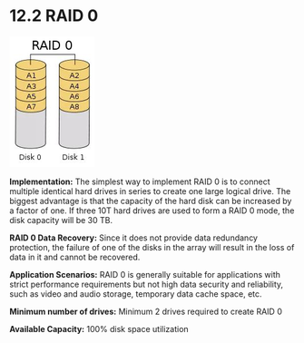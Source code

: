 # 12.2 RAID 0

![](../.gitbook/assets/v2-966328e1dc9a4ac98d9f657766f9e90f_720w.jpg)

**Implementation:** The simplest way to implement RAID 0 is to connect multiple identical hard drives in series to create one large logical drive. The biggest advantage is that the capacity of the hard disk can be increased by a factor of one. If three 10T hard drives are used to form a RAID 0 mode, the disk capacity will be 30 TB.

**RAID 0 Data Recovery:** Since it does not provide data redundancy protection, the failure of one of the disks in the array will result in the loss of data in it and cannot be recovered.

**Application Scenarios:** RAID 0 is generally suitable for applications with strict performance requirements but not high data security and reliability, such as video and audio storage, temporary data cache space, etc.

**Minimum number of drives:** Minimum 2 drives required to create RAID 0

**Available Capacity:** 100% disk space utilization
